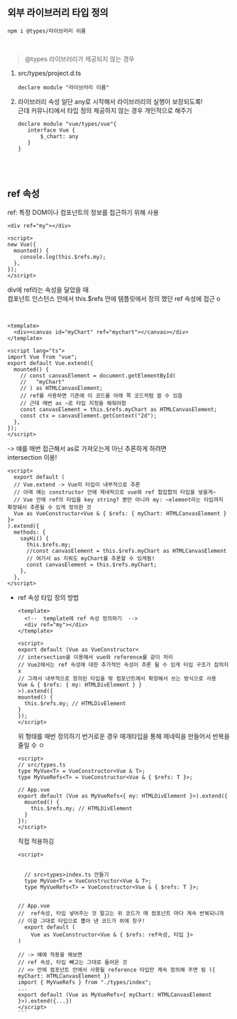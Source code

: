 ## 외부 라이브러리 타입 정의

```
npm i @types/라이브러리 이름
```

 <br />

> @types 라이브러리가 제공되지 않는 경우

1. src/types/project.d.ts

   ```
   declare module "라이브러리 이름"
   ```

2. 라이브러리 속성
   일단 any로 시작해서 라이브러리의 실행이 보장되도록!<br/>
   근데 커뮤니티에서 타입 정의 제공하지 않는 경우 개인적으로 해주기
   ```
   declare module "vue/types/vue"{
      interface Vue {
          $_chart: any
      }
   }
   ```
   <br /> <br />

## ref 속성

ref: 특정 DOM이나 컴포넌트의 정보를 접근하기 위해 사용 <br />

```vue
<div ref="my"></div>

<script>
new Vue({
  mounted() {
    console.log(this.$refs.my);
  },
});
</script>
```

div에 ref라는 속성을 달았을 때 <br />
컴포넌트 인스턴스 안에서 this.$refs 안에 템플릿에서 정의 했던 ref 속성에 접근 o

<br />

```vue
<template>
  <div><canvas id="myChart" ref="mychart"></canvas></div>
</template>

<script lang="ts">
import Vue from "vue";
export default Vue.extend({
  mounted() {
    // const canvasElement = document.getElementById(
    //   "myChart"
    // ) as HTMLCanvasElement;
    // ref를 사용하면 기존에 이 코드를 아래 쪽 코드처럼 쓸 수 있음
    // 근데 매번 as ~로 타입 지정을 해줘야함
    const canvasElement = this.$refs.myChart as HTMLCanvasElement;
    const ctx = canvasElement.getContext("2d");
  },
});
</script>
```

-> 얘를 매번 접근해서 as로 가져오는게 아닌 추론하게 하려면 <br/>
intersection 이용!

```vue
<script>
  export default (
  // Vue.extend -> Vue의 타입이 내부적으로 추론
  // 아래 얘는 constructor 안에 제네릭으로 vue와 ref 합집합의 타입을 넣을게~
  // Vue 안에 ref의 타입을 key string? 뿐만 아니라 my: ~element라는 타입까지 확장돼서 추론될 수 있게 정의한 것
  Vue as VueConstructor<Vue & { $refs: { myChart: HTMLCanvasElement } }>
).extend({
  methods: {
    sayHi() {
      this.$refs.my;
      //const canvasElement = this.$refs.myChart as HTMLCanvasElement
      // 여기서 as 지워도 myChart를 추론할 수 있게됨!
      const canvasElement = this.$refs.myChart;
    },
  },
</script>
```

- ref 속성 타입 정의 방법

  ```vue
  <template>
    <!--  template에 ref 속성 정의하기  -->
    <div ref="my"></div>
  </template>

  <script>
  export default (Vue as VueConstructor<
  // intersection을 이용해서 vue와 reference를 같이 처리
  // Vue2에서는 ref 속성에 대한 추가적인 속성이 추론 될 수 있게 타입 구조가 잡히지 x
  // 그래서 내부적으로 정의된 타입을 밖 컴포넌트에서 확장해서 쓰는 방식으로 사용
  Vue & { $refs: { my: HTMLDivElement } }
  >).extend({
  mounted() {
    this.$refs.my; // HTMLDivElement
  }
  });
  </script>
  ```

  위 형태를 매번 정의하기 번거로운 경우 매개타입을 통해 제네릭을 만들어서 반복을 줄일 수 ㅇ

  ```vue
  <script>
  // src/types.ts
  type MyVue<T> = VueConstructor<Vue & T>;
  type MyVueRefs<T> = VueConstructor<Vue & { $refs: T }>;

  // App.vue
  export default (Vue as MyVueRefs<{ my: HTMLDivElement }>).extend({
    mounted() {
      this.$refs.my; // HTMLDivElement
    }
  });
  </script>
  ```

  직접 적용하깅

  ````vue
  <script>


    // src>types>index.ts 만들기
    type MyVue<T> = VueConstructor<Vue & T>;
    type MyVueRefs<T> = VueConstructor<Vue & { $refs: T }>;


  // App.vue
  //  ref속성, 타입 넣어주는 것 말고는 위 코드가 매 컴포넌트 마다 계속 반복되니까
  // 이걸 그대로 타입으로 뽑아 낸 코드가 위에 칭구!
    export default (
      Vue as VueConstructor<Vue & { $refs: ref속성, 타입 }>
  )

  // -> 얘에 적용을 해보면
  // ref 속성, 타입 빼고는 그대로 들어온 것
  // <> 안에 컴포넌트 안에서 사용될 reference 타입만 계속 정의해 주면 됨 ({ myChart: HTMLCanvasElement })
  import { MyVueRefs } from "./types/index";
  ...
  export default (Vue as MyVueRefs<{ myChart: HTMLCanvasElement }>).extend({...})
  </script>
  ```
  ````
